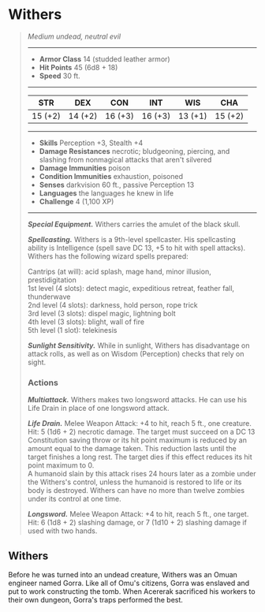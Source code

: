 # Withers
>*Medium undead, neutral evil*
>___
>- **Armor Class** 14 (studded leather armor)
>- **Hit Points** 45 (6d8 + 18)
>- **Speed** 30 ft.
>___
>|STR|DEX|CON|INT|WIS|CHA|
>|:---:|:---:|:---:|:---:|:---:|:---:|
>|15 (+2)|14 (+2)|16 (+3)|16 (+3)|13 (+1)|15 (+2)|
>___
>- **Skills** Perception +3, Stealth +4
>- **Damage Resistances** necrotic; bludgeoning, piercing, and slashing from nonmagical attacks that aren't silvered
>- **Damage Immunities** poison
>- **Condition Immunities** exhaustion, poisoned
>- **Senses** darkvision 60 ft., passive Perception 13
>- **Languages** the languages he knew in life
>- **Challenge** 4 (1,100 XP)
>___
>***Special Equipment.*** Withers carries the amulet of the black skull.  
>
>***Spellcasting.*** Withers is a 9th-level spellcaster. His spellcasting ability is Intelligence (spell save DC 13, +5 to hit with spell attacks). Withers has the following wizard spells prepared:  
>
>Cantrips (at will): acid splash, mage hand, minor illusion, prestidigitation  
>1st level (4 slots): detect magic, expeditious retreat, feather fall, thunderwave  
>2nd level (4 slots): darkness, hold person, rope trick  
>3rd level (3 slots): dispel magic, lightning bolt  
>4th level (3 slots): blight, wall of fire  
>5th level (1 slot): telekinesis  
>
>
>***Sunlight Sensitivity.*** While in sunlight, Withers has disadvantage on attack rolls, as well as on Wisdom (Perception) checks that rely on sight.  
>
>### Actions
>***Multiattack.*** Withers makes two longsword attacks. He can use his Life Drain in place of one longsword attack.  
>
>***Life Drain.*** Melee Weapon Attack: +4 to hit, reach 5 ft., one creature. Hit: 5 (1d6 + 2) necrotic damage. The target must succeed on a DC 13 Constitution saving throw or its hit point maximum is reduced by an amount equal to the damage taken. This reduction lasts until the target finishes a long rest. The target dies if this effect reduces its hit point maximum to 0.  
>A humanoid slain by this attack rises 24 hours later as a zombie under the Withers's control, unless the humanoid is restored to life or its body is destroyed. Withers can have no more than twelve zombies under its control at one time.  
>
>***Longsword.*** Melee Weapon Attack: +4 to hit, reach 5 ft., one target. Hit: 6 (1d8 + 2) slashing damage, or 7 (1d10 + 2) slashing damage if used with two hands.
## Withers
Before he was turned into an undead creature, Withers was an Omuan engineer named Gorra. Like all of Omu's citizens, Gorra was enslaved and put to work constructing the tomb. When Acererak sacrificed his workers to their own dungeon, Gorra's traps performed the best.
